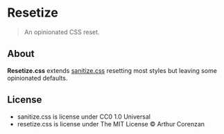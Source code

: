 # Resetize

> An opinionated CSS reset.

## About

**Resetize.css** extends [sanitize.css](https://github.com/csstools/sanitize.css) resetting most styles but leaving  some opinionated defaults.

## License

- sanitize.css is license under CC0 1.0 Universal
- resetize.css is license under The MIT License © Arthur Corenzan
